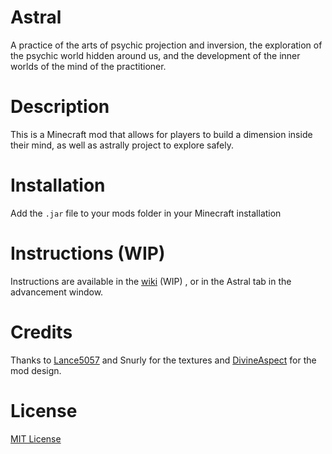 # Astral

A practice of the arts of psychic projection and inversion, the exploration of the psychic world hidden around us, and
the development of the inner worlds of the mind of the practitioner.

# Description

This is a Minecraft mod that allows for players to build a dimension inside their mind, as well as astrally project to
explore safely.

# Installation

Add the `.jar` file to your mods folder in your Minecraft installation

# Instructions (WIP)

Instructions are available in the [wiki](https://github.com/MinerArcana/Astral/wiki) (WIP) , or in the Astral tab in the
advancement window.

# Credits

Thanks to [Lance5057](https://github.com/Lance5057) and Snurly for the textures
and [DivineAspect](https://github.com/Divineaspect) for the mod design.

# License

[MIT License](https://github.com/MinerArcana/Astral/blob/master/LICENSE.txt)
